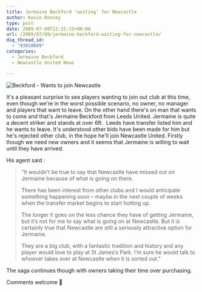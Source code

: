 ```yaml
---
title: Jermaine Beckford ‘waiting’ for Newcastle
author: Kevin Doocey
type: post
date: 2009-07-09T12:31:13+00:00
url: /2009/07/09/jermaine-beckford-waiting-for-newcastle/
dsq_thread_id:
  - "93810609"
categories:
  - Jermaine Beckford
  - Newcastle United News

---
```

![Beckford - Wants to join Newcastle](http://i.telegraph.co.uk/telegraph/multimedia/archive/01410/jermaine_beckford_1410027c.jpg)

It's a pleasant surprise to see  players wanting to join out club at this time, even though we're in the worst possible scenario, no owner, no manager and players that want to leave. On the other hand there's on man that wants to come and that's Jermaine Beckford from Leeds United. Jermaine is quite a decent striker and stands at over 6ft.  Leeds have transfer listed him and he wants to leave. It's understood other bids have been made for him but he's rejected other club, in the hope he'll join Newcastle United. Firstly though we need new owners and it seems that Jermaine is willing to wait until they have arrived.

His agent said :

> “It wouldn’t be true to say that Newcastle have missed out on Jermaine because of what is going on there.
>
> There has been interest from other clubs and I would anticipate something happening soon – maybe in the next couple of weeks when the transfer market begins to start hotting up.
>
> The longer it goes on the less chance they have of getting Jermaine, but it’s not for me to say what is going on at Newcastle. But it is certainly true that Newcastle are still a seriously attractive option for Jermaine.
>
> They are a big club, with a fantastic tradition and history and any player would love to play at St James’s Park. I’m sure he would talk to whoever takes over at Newcastle when it is sorted out.”

The saga continues though with owners taking their time over purchasing.

Comments welcome 🙂
